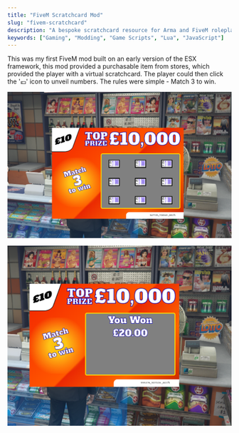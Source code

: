 ```yaml
---
title: "FiveM Scratchcard Mod"
slug: "fivem-scratchcard"
description: "A bespoke scratchcard resource for Arma and FiveM roleplay servers"
keywords: ["Gaming", "Modding", "Game Scripts", "Lua", "JavaScript"]
---
```


This was my first FiveM mod built on an early version of the ESX framework, this mod provided a purchasable item from stores, which provided the player with a virtual scratchcard. The player could then click the '💷' icon to unveil numbers. The rules were simple - Match 3 to win.

![logo](/project-images/fivem-scratchcard/feature.png)

![image](/project-images/fivem-scratchcard/1.png)
